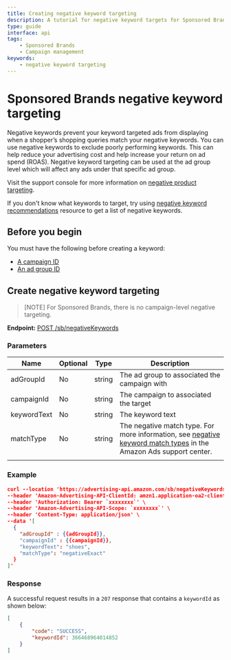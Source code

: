 ```yaml
---
title: Creating negative keyword targeting
description: A tutorial for negative keyword targets for Sponsored Brands, with example requests and responses.
type: guide
interface: api
tags: 
    - Sponsored Brands
    - Campaign management
keywords:
    - negative keyword targeting
---
```


# Sponsored Brands negative keyword targeting

Negative keywords prevent your keyword targeted ads from displaying when a shopper’s shopping queries match your negative keywords. You can use negative keywords to exclude poorly performing keywords. This can help reduce your advertising cost and help increase your return on ad spend (ROAS). Negative keyword targeting can be used at the ad group level which will affect any ads under that specific ad group. 

Visit the support console for more information on [negative product targeting](https://advertising.amazon.com/help/G8W49VU65XQ4T2NS).

If you don't know what keywords to target, try using [negative keyword recommendations](sponsored-brands/3-0/openapi#tag/Negative-keywords/operation/listNegativeKeywords) resource to get a list of negative keywords.

## Before you begin

You must have the following before creating a keyword:

* [A campaign ID](guides/sponsored-brands/campaigns/get-started-with-campaigns#Create-a-campaign)
* [An ad group ID](guides/sponsored-brands/campaigns/get-started-with-campaigns#Create-ad-group)


## Create negative keyword targeting

>[NOTE] For Sponsored Brands, there is no campaign-level negative targeting.

**Endpoint:**
[POST /sb/negativeKeywords](sponsored-brands/3-0/openapi#tag/Negative-keywords/operation/createNegativeKeywords)

### Parameters


|Name	|Optional	|Type	|Description	|
|---	|---	|---	|---	|
|adGroupId	|No	|string	|The ad group to associated the campaign with	|
|campaignId	|No	|string	|The campaign to associated the target	|
|keywordText	|No	|string	|The keyword text	|
|matchType	|No	|string	|The negative match type. For more information, see [negative keyword match types](https://advertising.amazon.com/help#GHTRFDZRJPW6764R) in the Amazon Ads support center.	|
|	|	|	|	|

### Example

```json
curl --location 'https://advertising-api.amazon.com/sb/negativeKeywords' \
--header 'Amazon-Advertising-API-ClientId: amzn1.application-oa2-client.`xxxxxxxx`' \
--header 'Authorization: Bearer `xxxxxxxx`' \
--header 'Amazon-Advertising-API-Scope: `xxxxxxxx`' \
--header 'Content-Type: application/json' \
--data '[
  {
    "adGroupId" : {{adGroupId}},
    "campaignId" : {{campaignId}},
    "keywordText": "shoes",
    "matchType": "negativeExact"
  }
]'
```

### Response

A successful request results in a `207` response that contains a `keywordId` as shown below:

```json
[
    {
        "code": "SUCCESS",
        "keywordId": 366468964014852
    }
]
```
